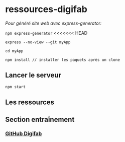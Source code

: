 # ressources-digifab

_Pour généré site web avec express-generator:_

`npm express-generator`
<<<<<<< HEAD

`express --no-view --git myApp`

`cd myApp`

`npm install // installer les paquets après un clone`

## Lancer le serveur
`npm start`

## Les ressources

## Section entraînement

### [GitHub Digifab](https://github.com/digifab-dev)